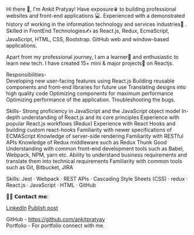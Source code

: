 Hi there 👋, I'm Ankit Pratyay!
Have exposure♛ to building professional websites and front-end applications 💻. Experienced with a demonstrated history of working in the information technology and services industries🏢 . Skilled in FrontEnd Technologies✍️ as React.js, Redux, EcmaScript, JavaScript, HTML, CSS, Bootstrap. GitHub web and window-based applications.

Apart from my professional journey, I am a learner📝 and enthusiastic to learn new tech. I have created 15+ mini & major projects💼 on Reactjs.

Responsibilities- <br/> Developing new user-facing features using React.js Building reusable components and front-end libraries for future use Translating designs into high quality code Optimizing components for maximum performance Optimizing performance of the application. Troubleshooting the bugs.

Skills- Strong proficiency in JavaScript and the JavaScript object model In-depth understanding of React.js and its core principles Experience with popular React.js workflows (Redux) Experience with React Hooks and building custom react-hooks Familiarity with newer specifications of ECMAScript Knowledge of server-side rendering Familiarity with RESTful APIs Knowledge of Redux middleware such as Redux Thunk Good Understanding with common front-end development tools such as Babel, Webpack, NPM, yarn etc. Ability to understand business requirements and translate them into technical requirements Familiarity with common tools such as Git, Bitbucket, JIRA

Skills: Jest · Webpack · REST APIs · Cascading Style Sheets (CSS) · redux · React.js · JavaScript · HTML · GitHub

🙋‍♂️ 𝗖𝗼𝗻𝘁𝗮𝗰𝘁 𝗺𝗲:

<a href="https://www.linkedin.com/in/ankitpratyay" class="button big">LinkedIn</a>
<a href="https://www.linkedin.com/in/ankitpratyay" class="button primary">Publish post</a>

GitHub - https://github.com/ankitpratyay <br />
Portfolio - For portfolio connect with me.
